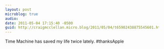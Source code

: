 ```yaml
---
layout: post
microblog: true
audio: 
date: 2011-05-04 17:15:40 -0500
guid: http://craigmcclellan.micro.blog/2011/05/04/t65902438875545601.html
---
```

Time Machine has saved my life twice lately. #thanksApple
